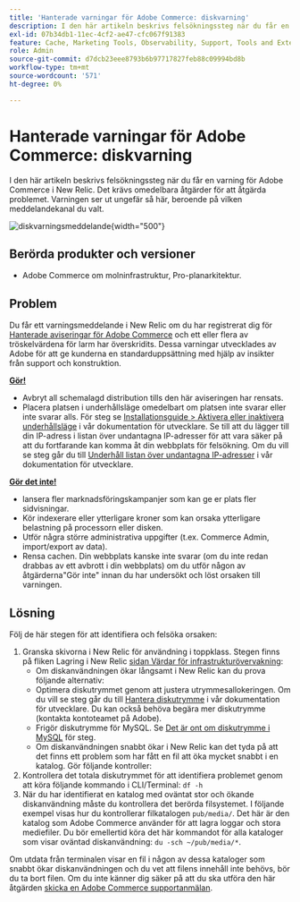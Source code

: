 ```yaml
---
title: 'Hanterade varningar för Adobe Commerce: diskvarning'
description: I den här artikeln beskrivs felsökningssteg när du får en varning för Adobe Commerce i New Relic. Det krävs omedelbara åtgärder för att åtgärda problemet. Varningen ser ut ungefär så här, beroende på vilken meddelandekanal du valt.
exl-id: 07b34db1-11ec-4cf2-ae47-cfc067f91383
feature: Cache, Marketing Tools, Observability, Support, Tools and External Services
role: Admin
source-git-commit: d7dcb23eee8793b6b97717827feb88c09994bd8b
workflow-type: tm+mt
source-wordcount: '571'
ht-degree: 0%

---
```


# Hanterade varningar för Adobe Commerce: diskvarning

I den här artikeln beskrivs felsökningssteg när du får en varning för Adobe Commerce i New Relic. Det krävs omedelbara åtgärder för att åtgärda problemet. Varningen ser ut ungefär så här, beroende på vilken meddelandekanal du valt.

![diskvarningsmeddelande](assets/disk-warning-magento-managed.png){width="500"}

## Berörda produkter och versioner

* Adobe Commerce om molninfrastruktur, Pro-planarkitektur.

## Problem

Du får ett varningsmeddelande i New Relic om du har registrerat dig för [Hanterade aviseringar för Adobe Commerce](/help/support-tools/managed-alerts-for-adobe-commerce/managed-alerts-for-magento-commerce.md) och ett eller flera av tröskelvärdena för larm har överskridits. Dessa varningar utvecklades av Adobe för att ge kunderna en standarduppsättning med hjälp av insikter från support och konstruktion.

<u> **Gör!** </u>

* Avbryt all schemalagd distribution tills den här aviseringen har rensats.
* Placera platsen i underhållsläge omedelbart om platsen inte svarar eller inte svarar alls. För steg se [Installationsguide > Aktivera eller inaktivera underhållsläge](https://devdocs.magento.com/guides/v2.4/install-gde/install/cli/install-cli-subcommands-maint.html?itm_source=devdocs&amp;itm_medium=search_page&amp;itm_campaign=federated_search&amp;itm_term=mainten) i vår dokumentation för utvecklare. Se till att du lägger till din IP-adress i listan över undantagna IP-adresser för att vara säker på att du fortfarande kan komma åt din webbplats för felsökning. Om du vill se steg går du till [Underhåll listan över undantagna IP-adresser](https://devdocs.magento.com/guides/v2.4/install-gde/install/cli/install-cli-subcommands-maint.html?itm_source=devdocs&amp;itm_medium=search_page&amp;itm_campaign=federated_search&amp;itm_term=mainten#instgde-cli-maint-exempt) i vår dokumentation för utvecklare.

<u> **Gör det inte!** </u>

* lansera fler marknadsföringskampanjer som kan ge er plats fler sidvisningar.
* Kör indexerare eller ytterligare kroner som kan orsaka ytterligare belastning på processorn eller disken.
* Utför några större administrativa uppgifter (t.ex. Commerce Admin, import/export av data).
* Rensa cachen. Din webbplats kanske inte svarar (om du inte redan drabbas av ett avbrott i din webbplats) om du utför någon av åtgärderna&quot;Gör inte&quot; innan du har undersökt och löst orsaken till varningen.

## Lösning

Följ de här stegen för att identifiera och felsöka orsaken:

1. Granska skivorna i New Relic för användning i toppklass. Stegen finns på fliken Lagring i New Relic [sidan Värdar för infrastrukturövervakning](https://docs.newrelic.com/docs/infrastructure/infrastructure-ui-pages/infra-hosts-ui-page/):
   * Om diskanvändningen ökar långsamt i New Relic kan du prova följande alternativ:
   * Optimera diskutrymmet genom att justera utrymmesallokeringen. Om du vill se steg går du till [Hantera diskutrymme](https://experienceleague.adobe.com/docs/commerce-cloud-service/user-guide/develop/storage/manage-disk-space.html) i vår dokumentation för utvecklare. Du kan också behöva begära mer diskutrymme (kontakta kontoteamet på Adobe).
   * Frigör diskutrymme för MySQL. Se [Det är ont om diskutrymme i MySQL](/help/troubleshooting/database/mysql-disk-space-is-low-on-magento-commerce-cloud.md) för steg.
   * Om diskanvändningen snabbt ökar i New Relic kan det tyda på att det finns ett problem som har fått en fil att öka mycket snabbt i en katalog. Gör följande kontroller:
1. Kontrollera det totala diskutrymmet för att identifiera problemet genom att köra följande kommando i CLI/Terminal: `df -h`
1. När du har identifierat en katalog med oväntat stor och ökande diskanvändning måste du kontrollera det berörda filsystemet. I följande exempel visas hur du kontrollerar filkatalogen `pub/media/`. Det här är den katalog som Adobe Commerce använder för att lagra loggar och stora mediefiler. Du bör emellertid köra det här kommandot för alla kataloger som visar oväntad diskanvändning: `du -sch ~/pub/media/*`.

Om utdata från terminalen visar en fil i någon av dessa kataloger som snabbt ökar diskanvändningen och du vet att filens innehåll inte behövs, bör du ta bort filen. Om du inte känner dig säker på att du ska utföra den här åtgärden [skicka en Adobe Commerce supportanmälan](/help/help-center-guide/help-center/magento-help-center-user-guide.md#submit-ticket).
